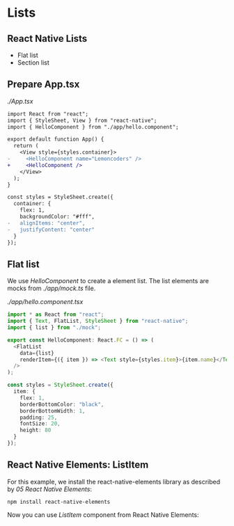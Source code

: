 # Lists

## React Native Lists

- Flat list
- Section list

## Prepare App.tsx

_./App.tsx_

```diff
import React from "react";
import { StyleSheet, View } from "react-native";
import { HelloComponent } from "./app/hello.component";

export default function App() {
  return (
    <View style={styles.container}>
-     <HelloComponent name="Lemoncoders" />
+     <HelloComponent />
    </View>
  );
}

const styles = StyleSheet.create({
  container: {
    flex: 1,
    backgroundColor: "#fff",
-   alignItems: "center",
-   justifyContent: "center"
  }
});

```

## Flat list

We use _HelloComponent_ to create a element list. The list elements are mocks from _./app/mock.ts_ file.

_./app/hello.component.tsx_

```typescript
import * as React from "react";
import { Text, FlatList, StyleSheet } from "react-native";
import { list } from "./mock";

export const HelloComponent: React.FC = () => (
  <FlatList
    data={list}
    renderItem={({ item }) => <Text style={styles.item}>{item.name}</Text>}
  />
);

const styles = StyleSheet.create({
  item: {
    flex: 1,
    borderBottomColor: "black",
    borderBottomWidth: 1,
    padding: 25,
    fontSize: 20,
    height: 80
  }
});
```

## React Native Elements: ListItem

For this example, we install the react-native-elements library as described by _05 React Native Elements_:

```
npm install react-native-elements
```

Now you can use _ListItem_ component from React Native Elements:



